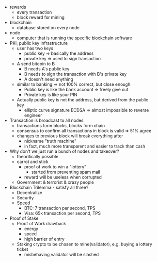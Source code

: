 - rewards
    - every transaction
    - block reward for mining
- blockchain
    - database stored on every node
- node
    - computer that is running the specific blockchain software
- PKI, public key infrastructure
    - user has two keys
        - public key => basically the address
        - private key => used to sign transaction
    - A send bitcoin to B
        - B needs A's public key
        - B needs to sign the transaction with B's private key
        - A doesn't need anything
    - similar to banking => not 100% correct, but close enough
        - Public key is like the bank account => freely give out
        - Private key is like your PIN
    - Actually public key is not the address, but derived from the public key
        - elliptic curve signature ECDSA => almost impossible to reverse engineer
- Transaction is broadcast to all nodes
    - transactions form blocks, blocks form chain
    - consensus to confirm all transactions in block is valid => 51% agree
    - changes to previous block will break everything after
        - nickname "truth machine"
        - in fact, much more transparent and easier to track than cash
- Why don't we just run a bunch of nodes and takeover?
    - theoritically possible
    - carrot and stick
        - proof of work to win a "lottery"
            - started from preventing spam mail
        - reward will be useless when corrupted
    - Government & terrorist & crazy people
- Blockchain Trilemma - satisfy all three?
    - Decentralize
    - Security
    - Speed
        - BTC: 7 transaction per second, TPS
        - Visa: 65k transaction per second, TPS
- Proof of Stake
    - Proof of Work drawback
        - energy
        - speed
        - high barrier of entry
    - Staking crypto to be chosen to mine(validator), e.g. buying a lottery ticket
        - misbehaving validator will be slashed
